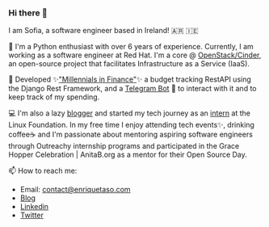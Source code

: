 ### Hi there 👋

I am Sofia, a software engineer based in Ireland! 🇦🇷 🇮🇪

🐍  I'm a Python enthusiast with over 6 years of experience. Currently, I am working as a software engineer at Red Hat. I'm a core @ [OpenStack/Cinder](https://github.com/openstack/cinder/), an open-source project that facilitates Infrastructure as a Service (IaaS).
 
🌱  Developed ✨["Millennials in Finance"](https://github.com/enriquetaso/sofi-super-blog/tree/main/finance)✨ a budget tracking RestAPI using the Django Rest Framework, and a [Telegram Bot](http://t.me/MillennialsInFinanceBot) 🤖 to interact with it and to keep track of my spending.

💻 I'm also a lazy [blogger](https://www.enriquetaso.com/blog/) and started my tech journey as an [intern](https://www.opnfv.org/blog/2019/01/16/opnfv-intern-spotlight-sofia-enriquez) at the Linux Foundation. In my free time I enjoy attending tech events✨, drinking coffee☕ and I'm passionate about mentoring aspiring software engineers through Outreachy internship programs and participated in the Grace Hopper Celebration | AnitaB.org as a mentor for their Open Source Day.

📫 How to reach me:
- Email: contact@enriquetaso.com
- [Blog](https://www.enriquetaso.com/blog/)
- [Linkedin](http://www.linkedin.com/in/enriquetaso)
- [Twitter](https://twitter.com/EnriquetaSo)

<!--
**enriquetaso/enriquetaso** is a ✨ _special_ ✨ repository because its `README.md` (this file) appears on your GitHub profile.

Here are some ideas to get you started:

- 🔭 I’m currently working on ...
- 🌱 I’m currently learning ...
- 👯 I’m looking to collaborate on ...
- 🤔 I’m looking for help with ...
- 💬 Ask me about ...
- 📫 How to reach me: ...
- 😄 Pronouns: ...
- ⚡ Fun fact: ...
-->
